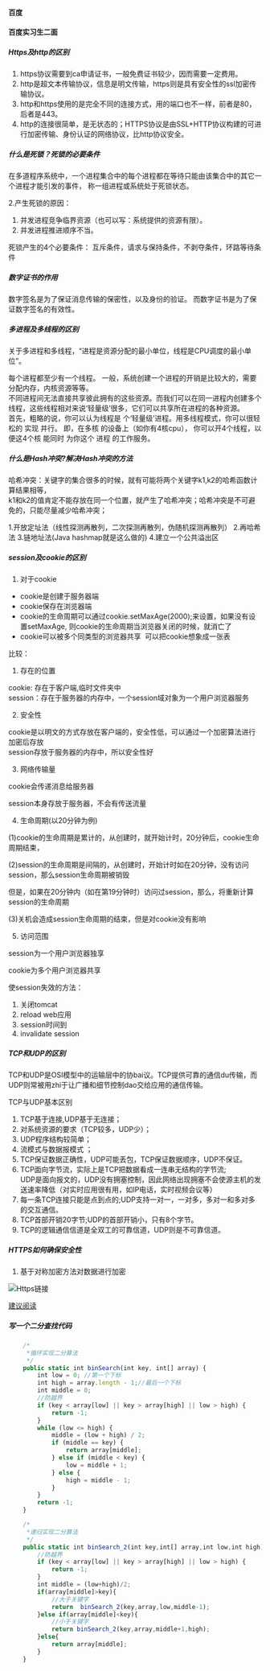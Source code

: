 #### 百度

#### 百度实习生二面

##### Https及http的区别
1. https协议需要到ca申请证书，一般免费证书较少，因而需要一定费用。
2. http是超文本传输协议，信息是明文传输，https则是具有安全性的ssl加密传输协议。
3. http和https使用的是完全不同的连接方式，用的端口也不一样，前者是80，后者是443。
4. http的连接很简单，是无状态的；HTTPS协议是由SSL+HTTP协议构建的可进行加密传输、身份认证的网络协议，比http协议安全。

##### 什么是死锁？死锁的必要条件

在多道程序系统中，一个进程集合中的每个进程都在等待只能由该集合中的其它一个进程才能引发的事件，
称一组进程或系统处于死锁状态。

2.产生死锁的原因：
1. 并发进程竞争临界资源（也可以写：系统提供的资源有限）。
2. 并发进程推进顺序不当。

死锁产生的4个必要条件：
互斥条件，请求与保持条件，不剥夺条件，环路等待条件

##### 数字证书的作用
数字签名是为了保证消息传输的保密性，以及身份的验证。 而数字证书是为了保证数字签名的有效性。 

##### 多进程及多线程的区别
关于多进程和多线程，“进程是资源分配的最小单位，线程是CPU调度的最小单位”。

每个进程都至少有一个线程。 一般，系统创建一个进程的开销是比较大的，需要分配内存，内核资源等等。   
不同进程间无法直接共享彼此拥有的这些资源。而我们可以在同一进程内创建多个线程，这些线程相对来说‘轻量级’很多，它们可以共享所在进程的各种资源。  
首先，粗略的说，你可以认为线程是 个‘轻量级’进程。用多线程模式，你可以很轻松的 实现 并行。 即，在多核 的设备上（如你有4核cpu）， 你可以开4个线程，以便这4个核 能同时 为你这个 进程 的工作服务。

##### 什么是Hash冲突?解决Hash冲突的方法

哈希冲突：关键字的集合很多的时候，就有可能将两个关键字k1,k2的哈希函数计算结果相等，  
k1和k2的值肯定不能存放在同一个位置，就产生了哈希冲突；哈希冲突是不可避免的，只能尽量减少哈希冲突；

1.开放定址法（线性探测再散列，二次探测再散列，伪随机探测再散列）
2.再哈希法
3.链地址法(Java hashmap就是这么做的)
4.建立一个公共溢出区

##### session及cookie的区别
1. 对于cookie  
- cookie是创建于服务器端
- cookie保存在浏览器端
- cookie的生命周期可以通过cookie.setMaxAge(2000);来设置，如果没有设置setMaxAge, 则cookie的生命周期当浏览器关闭的时候，就消亡了
- cookie可以被多个同类型的浏览器共享  可以把cookie想象成一张表


比较：

1. 存在的位置    

cookie: 存在于客户端,临时文件夹中  
session：存在于服务器的内存中，一个session域对象为一个用户浏览器服务

2. 安全性  

cookie是以明文的方式存放在客户端的，安全性低，可以通过一个加密算法进行加密后存放  
session存放于服务器的内存中，所以安全性好

3. 网络传输量

cookie会传递消息给服务器  

session本身存放于服务器，不会有传送流量

4. 生命周期(以20分钟为例)

(1)cookie的生命周期是累计的，从创建时，就开始计时，20分钟后，cookie生命周期结束，

(2)session的生命周期是间隔的，从创建时，开始计时如在20分钟，没有访问session，那么session生命周期被销毁

但是，如果在20分钟内（如在第19分钟时）访问过session，那么，将重新计算session的生命周期

(3)关机会造成session生命周期的结束，但是对cookie没有影响

5. 访问范围

session为一个用户浏览器独享

cookie为多个用户浏览器共享

使session失效的方法：  
1. 关闭tomcat
2. reload web应用
3. session时间到
4. invalidate session

##### TCP和UDP的区别
TCP和UDP是OSI模型中的运输层中的协bai议。TCP提供可靠的通信du传输，而UDP则常被用zhi于让广播和细节控制dao交给应用的通信传输。  

TCP与UDP基本区别
1. TCP基于连接,UDP基于无连接；
2. 对系统资源的要求（TCP较多，UDP少）；
3. UDP程序结构较简单；
4. 流模式与数据报模式 ；
5. TCP保证数据正确性，UDP可能丢包，TCP保证数据顺序，UDP不保证。
6. TCP面向字节流，实际上是TCP把数据看成一连串无结构的字节流;  
UDP是面向报文的，UDP没有拥塞控制，因此网络出现拥塞不会使源主机的发送速率降低（对实时应用很有用，如IP电话，实时视频会议等）
7. 每一条TCP连接只能是点到点的;UDP支持一对一，一对多，多对一和多对多的交互通信。
8. TCP首部开销20字节;UDP的首部开销小，只有8个字节。
9. TCP的逻辑通信信道是全双工的可靠信道，UDP则是不可靠信道。

##### HTTPS如何确保安全性

1. 基于对称加密方法对数据进行加密

![Https链接](https://user-gold-cdn.xitu.io/2019/1/5/1681c23c27137dc6?w=886&h=467&f=png&s=101700)

[建议阅读](https://www.cnblogs.com/kubidemanong/p/9390021.html)

##### 写一个二分查找代码
```javascript
    /*
     *循环实现二分算法
     */
    public static int binSearch(int key, int[] array) {
        int low = 0; //第一个下标
        int high = array.length - 1;//最后一个下标
        int middle = 0;
        //防越界
        if (key < array[low] || key > array[high] || low > high) {
            return -1;
        }
        while (low <= high) {
            middle = (low + high) / 2;
            if (middle == key) {
                return array[middle];
            } else if (middle < key) {
                low = middle + 1;
            } else {
                high = middle - 1;
            }
        }
        return -1;
    }

    /*
     *递归实现二分算法
     */
    public static int binSearch_2(int key,int[] array,int low,int high){
        //防越界
        if (key < array[low] || key > array[high] || low > high) {
            return -1;
        }
        int middle = (low+high)/2;
        if(array[middle]>key){
            //大于关键字
            return  binSearch_2(key,array,low,middle-1);
        }else if(array[middle]<key){
            //小于关键字
            return binSearch_2(key,array,middle+1,high);
        }else{
            return array[middle];
        }
    }  
```


